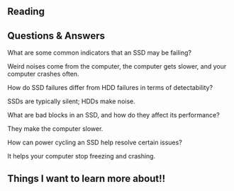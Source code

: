 ## Reading 

## Questions & Answers


What are some common indicators that an SSD may be failing?

Weird noises come from the computer, the computer gets slower, and your computer crashes often.

How do SSD failures differ from HDD failures in terms of detectability?

SSDs are typically silent; HDDs make noise.

What are bad blocks in an SSD, and how do they affect its performance?

They make the computer slower.

How can power cycling an SSD help resolve certain issues?

It helps your computer stop freezing and crashing.


## Things I want to learn more about!!
